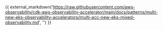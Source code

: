 {{ external_markdown('https://raw.githubusercontent.com/aws-observability/cdk-aws-observability-accelerator/main/docs/patterns/multi-new-eks-observability-accelerators/multi-acc-new-eks-mixed-observability.md', '') }}